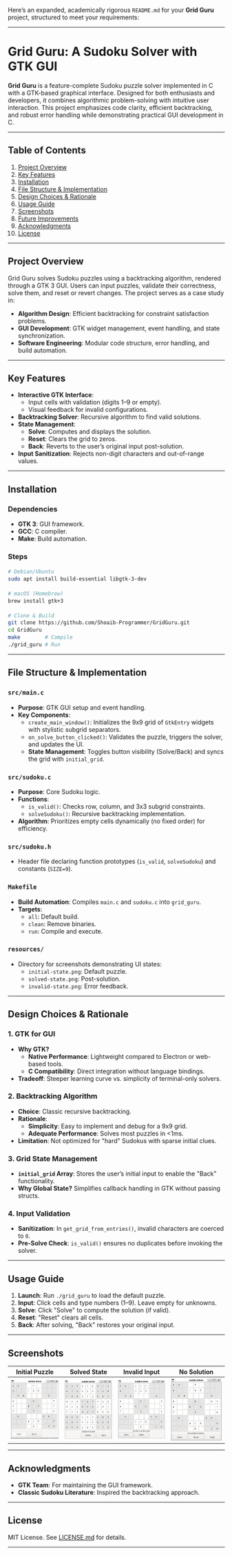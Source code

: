 Here’s an expanded, academically rigorous `README.md` for your **Grid Guru** project, structured to meet your requirements:

---

# Grid Guru: A Sudoku Solver with GTK GUI  
**Grid Guru** is a feature-complete Sudoku puzzle solver implemented in C with a GTK-based graphical interface. Designed for both enthusiasts and developers, it combines algorithmic problem-solving with intuitive user interaction. This project emphasizes code clarity, efficient backtracking, and robust error handling while demonstrating practical GUI development in C.

---

## Table of Contents  
1. [Project Overview](#project-overview)  
2. [Key Features](#key-features)  
3. [Installation](#installation)  
4. [File Structure & Implementation](#file-structure--implementation)  
5. [Design Choices & Rationale](#design-choices--rationale)  
6. [Usage Guide](#usage-guide)  
7. [Screenshots](#screenshots)  
8. [Future Improvements](#future-improvements)  
9. [Acknowledgments](#acknowledgments)  
10. [License](#license)  

---

## Project Overview  
Grid Guru solves Sudoku puzzles using a backtracking algorithm, rendered through a GTK 3 GUI. Users can input puzzles, validate their correctness, solve them, and reset or revert changes. The project serves as a case study in:  
- **Algorithm Design**: Efficient backtracking for constraint satisfaction problems.  
- **GUI Development**: GTK widget management, event handling, and state synchronization.  
- **Software Engineering**: Modular code structure, error handling, and build automation.  

---

## Key Features  
- **Interactive GTK Interface**:  
  - Input cells with validation (digits 1–9 or empty).  
  - Visual feedback for invalid configurations.  
- **Backtracking Solver**: Recursive algorithm to find valid solutions.  
- **State Management**:  
  - **Solve**: Computes and displays the solution.  
  - **Reset**: Clears the grid to zeros.  
  - **Back**: Reverts to the user’s original input post-solution.  
- **Input Sanitization**: Rejects non-digit characters and out-of-range values.  

---

## Installation  
### Dependencies  
- **GTK 3**: GUI framework.  
- **GCC**: C compiler.  
- **Make**: Build automation.  

### Steps  
```bash
# Debian/Ubuntu
sudo apt install build-essential libgtk-3-dev

# macOS (Homebrew)
brew install gtk+3

# Clone & Build
git clone https://github.com/Shoaib-Programmer/GridGuru.git
cd GridGuru
make        # Compile
./grid_guru # Run
```

---

## File Structure & Implementation  
### `src/main.c`  
- **Purpose**: GTK GUI setup and event handling.  
- **Key Components**:  
  - `create_main_window()`: Initializes the 9x9 grid of `GtkEntry` widgets with stylistic subgrid separators.  
  - `on_solve_button_clicked()`: Validates the puzzle, triggers the solver, and updates the UI.  
  - **State Management**: Toggles button visibility (Solve/Back) and syncs the grid with `initial_grid`.  

### `src/sudoku.c`  
- **Purpose**: Core Sudoku logic.  
- **Functions**:  
  - `is_valid()`: Checks row, column, and 3x3 subgrid constraints.  
  - `solveSudoku()`: Recursive backtracking implementation.  
- **Algorithm**: Prioritizes empty cells dynamically (no fixed order) for efficiency.  

### `src/sudoku.h`  
- Header file declaring function prototypes (`is_valid`, `solveSudoku`) and constants (`SIZE=9`).  

### `Makefile`  
- **Build Automation**: Compiles `main.c` and `sudoku.c` into `grid_guru`.  
- **Targets**:  
  - `all`: Default build.  
  - `clean`: Remove binaries.  
  - `run`: Compile and execute.  

### `resources/`  
- Directory for screenshots demonstrating UI states:  
  - `initial-state.png`: Default puzzle.  
  - `solved-state.png`: Post-solution.  
  - `invalid-state.png`: Error feedback.  

---

## Design Choices & Rationale  
### 1. **GTK for GUI**  
- **Why GTK?**  
  - **Native Performance**: Lightweight compared to Electron or web-based tools.  
  - **C Compatibility**: Direct integration without language bindings.  
- **Tradeoff**: Steeper learning curve vs. simplicity of terminal-only solvers.  

### 2. **Backtracking Algorithm**  
- **Choice**: Classic recursive backtracking.  
- **Rationale**:  
  - **Simplicity**: Easy to implement and debug for a 9x9 grid.  
  - **Adequate Performance**: Solves most puzzles in <1ms.  
- **Limitation**: Not optimized for "hard" Sudokus with sparse initial clues.  

### 3. **Grid State Management**  
- **`initial_grid` Array**: Stores the user’s initial input to enable the "Back" functionality.  
- **Why Global State?** Simplifies callback handling in GTK without passing structs.  

### 4. **Input Validation**  
- **Sanitization**: In `get_grid_from_entries()`, invalid characters are coerced to `0`.  
- **Pre-Solve Check**: `is_valid()` ensures no duplicates before invoking the solver.  

---

## Usage Guide  
1. **Launch**: Run `./grid_guru` to load the default puzzle.  
2. **Input**: Click cells and type numbers (1–9). Leave empty for unknowns.  
3. **Solve**: Click "Solve" to compute the solution (if valid).  
4. **Reset**: "Reset" clears all cells.  
5. **Back**: After solving, "Back" restores your original input.  

---

## Screenshots  
| Initial Puzzle | Solved State | Invalid Input | No Solution |  
|----------------|--------------|---------------|-------------|  
| ![Initial](resources/initial-state.png) | ![Solved](resources/solved-state.png) | ![Invalid](resources/invalid-state.png) | ![No Solution](resources/nosolution-state.png) |  

---

<!-- ## Future Improvements  
1. **Optimized Solvers**: Implement Dancing Links (Algorithm X) for harder puzzles.  
2. **Puzzle Generator**: Create random valid Sudokus of varying difficulty.  
3. **Theme Support**: Dark/light mode toggles.  
4. **Undo/Redo**: Enhance user experience with action history.  

--- -->

## Acknowledgments  
- **GTK Team**: For maintaining the GUI framework.  
- **Classic Sudoku Literature**: Inspired the backtracking approach.  

---

## License  
MIT License. See [LICENSE.md](LICENSE.md) for details.  

--- 
